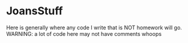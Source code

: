 # JoansStuff
Here is generally where any code I write that is NOT homework will go. WARNING: a lot of code here may not have comments whoops
